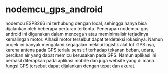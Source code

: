 # nodemcu_gps_android
nodemcu ESP8266 ini terhubung dengan local, sehingga hanya bisa dijalankan oleh beberapa perturan tertentu. Penerapan nodemcu gps android ini digunakan dalam mencegah atau meminimalisir terjadinya kemalingan motor. Alhasil motor
tersebut dapat terdeteksi lokasinya. Namun projek ini banyak mengalami kegagalan melalui logistik alat IoT GPS nya, karena antena pada GPS terlalu sensitif terhadap tekanan beban, udara, percikan air yang dapat memicu kerusakan pada GPS.
Namun aplikasi ini berhasil diterapkan pada aplikasi mobile dan juga website yang di mana fungsi GPS tersebut dapat dijalankan dengan tepat dan akurat.
